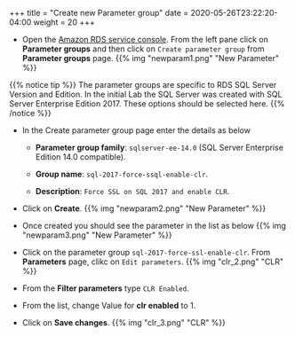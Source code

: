 +++
title = "Create new Parameter group"
date = 2020-05-26T23:22:20-04:00
weight = 20
+++

* Open the [Amazon RDS  service console](https://console.aws.amazon.com/rds/home). From the left pane click on **Parameter groups** and then click on `Create parameter group` from  **Parameter groups** page.
{{% img "newparam1.png" "New Parameter" %}}

{{% notice tip %}} 
The parameter groups are specific to RDS SQL Server Version and Edition. In the initial Lab the SQL Server was created with SQL Server Enterprise Edition 2017. These options should be selected here.
{{% /notice %}}

* In the Create parameter group page enter the details as below

    * **Parameter group family**: `sqlserver-ee-14.0` (SQL Server Enterprise Edition 14.0 compatible).

    * **Group name**: `sql-2017-force-ssql-enable-clr`.

    * **Description**: `Force SSL on SQL 2017 and enable CLR`.

* Click on **Create**.
{{% img "newparam2.png" "New Parameter" %}}

* Once created you should see the parameter in the list as below
{{% img "newparam3.png" "New Parameter" %}}

* Click on the parameter group `sql-2017-force-ssl-enable-clr`. From **Parameters** page, clikc on `Edit parameters`.
{{% img "clr_2.png" "CLR" %}}

* From the **Filter parameters** type `CLR Enabled`.

* From the list, change Value for **clr enabled** to 1.

* Click on **Save changes**.
{{% img "clr_3.png" "CLR" %}}

